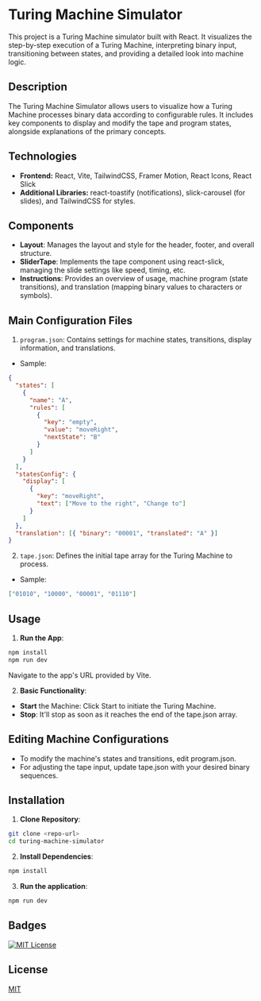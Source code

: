 # Turing Machine Simulator

This project is a Turing Machine simulator built with React. It visualizes the step-by-step execution of a Turing Machine, interpreting binary input, transitioning between states, and providing a detailed look into machine logic.

## Description

The Turing Machine Simulator allows users to visualize how a Turing Machine processes binary data according to configurable rules. It includes key components to display and modify the tape and program states, alongside explanations of the primary concepts.

## Technologies

- **Frontend:** React, Vite, TailwindCSS, Framer Motion, React Icons, React Slick
- **Additional Libraries:** react-toastify (notifications), slick-carousel (for slides), and TailwindCSS for styles.

## Components

- **Layout**: Manages the layout and style for the header, footer, and overall structure.
- **SliderTape**: Implements the tape component using react-slick, managing the slide settings like speed, timing, etc.
- **Instructions**: Provides an overview of usage, machine program (state transitions), and translation (mapping binary values to characters or symbols).

## Main Configuration Files

1. `program.json`: Contains settings for machine states, transitions, display information, and translations.

- Sample:

```json
{
  "states": [
    {
      "name": "A",
      "rules": [
        {
          "key": "empty",
          "value": "moveRight",
          "nextState": "B"
        }
      ]
    }
  ],
  "statesConfig": {
    "display": [
      {
        "key": "moveRight",
        "text": ["Move to the right", "Change to"]
      }
    ]
  },
  "translation": [{ "binary": "00001", "translated": "A" }]
}
```

2. `tape.json`: Defines the initial tape array for the Turing Machine to process.

- Sample:

```json
["01010", "10000", "00001", "01110"]
```

## Usage

1. **Run the App**:

```bash
npm install
npm run dev
```

Navigate to the app's URL provided by Vite.

2. **Basic Functionality**:

- **Start** the Machine: Click Start to initiate the Turing Machine.
- **Stop**: It'll stop as soon as it reaches the end of the tape.json array.

## Editing Machine Configurations

- To modify the machine's states and transitions, edit program.json.
- For adjusting the tape input, update tape.json with your desired binary sequences.

## Installation

1. **Clone Repository**:

```bash
git clone <repo-url>
cd turing-machine-simulator
```

2. **Install Dependencies**:

```bash
npm install
```

3. **Run the application**:

```bash
npm run dev
```

## Badges

[![MIT License](https://img.shields.io/badge/License-MIT-green.svg)](https://choosealicense.com/licenses/mit/)

## License

[MIT](https://choosealicense.com/licenses/mit/)
